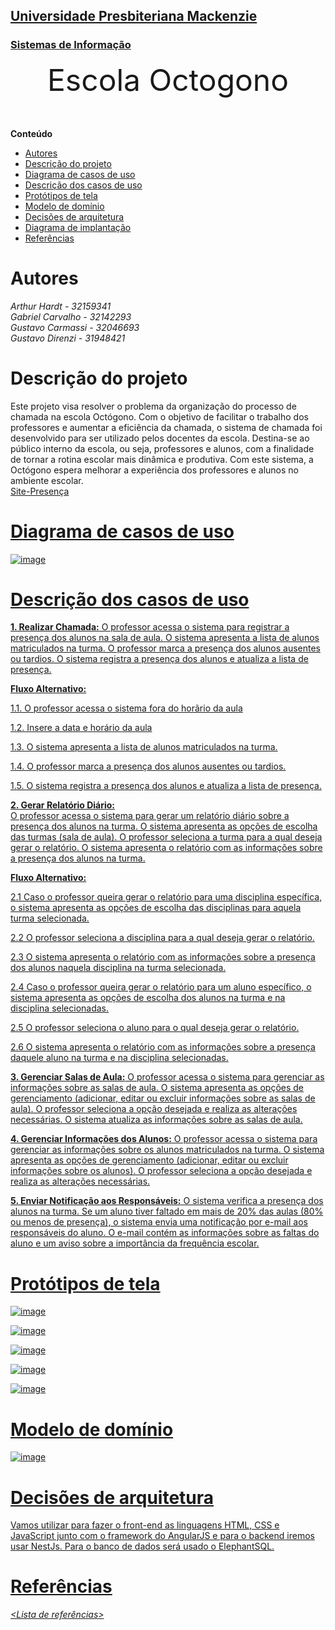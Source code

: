 <h2><a href= "https://www.mackenzie.br">Universidade Presbiteriana Mackenzie</a></h2>
<h3><a href= "https://www.mackenzie.br/graduacao/sao-paulo-higienopolis/sistemas-de-informacao">Sistemas de Informação</a></h3>


<font size="+12"><center>
Escola Octogono
</center></font>

**Conteúdo**

- [Autores](#autores)
- [Descrição do projeto](#descrição-do-projeto)
- [Diagrama de casos de uso](#diagrama-de-casos-de-uso)
- [Descrição dos casos de uso](#descrição-dos-casos-de-uso)
- [Protótipos de tela](#protótipos-de-tela)
- [Modelo de domínio](#modelo-de-domínio)
- [Decisões de arquitetura](#decisões-de-arquitetura)
- [Diagrama de implantação](#diagrama-de-implantação)
- [Referências](#referências)


# Autores

*Arthur Hardt - 32159341 <br>
Gabriel Carvalho - 32142293 <br>
Gustavo Carmassi - 32046693 <br>
Gustavo Direnzi - 31948421 <br>*


# Descrição do projeto

Este projeto visa resolver o problema da organização do processo de chamada na escola Octógono. Com o objetivo de facilitar o trabalho dos professores e aumentar a eficiência da chamada, o sistema de chamada foi desenvolvido para ser utilizado pelos docentes da escola. Destina-se ao público interno da escola, ou seja, professores e alunos, com a finalidade de tornar a rotina escolar mais dinâmica e produtiva. Com este sistema, a Octógono espera melhorar a experiência dos professores e alunos no ambiente escolar.<br>
<a href="https://ppads-site-presenca-2023.s3.sa-east-1.amazonaws.com/turma">Site-Presença

# Diagrama de casos de uso

![image](https://user-images.githubusercontent.com/85353380/236956287-a305d6ff-1e0b-4723-b44c-60fb510c7107.png)
  
<!-- https://viewer.diagrams.net/?tags=%7B%7D&highlight=0000ff&edit=_blank&layers=1&nav=1#R3VjbcpswEP0aPzYDFjj2o29NO5POeOrONM2bArJRKlhGiBjy9V0ZmYtxnGSSFFo%2FYO1hhaRzVruIAZmH2ZWkcfANfCYGQ8vPBmQxGA5ty7XwTyN5gbhjuwC2kvvGqQLW%2FJEdeho05T5LGo4KQCgeN0EPooh5qoFRKWHXdNuAaI4a0y1rAWuPijb6k%2FsqKNDx8LLCvzC%2BDQ4j26NJcSekB2ezkiSgPuxqEFkOyFwCqKIVZnMmNHkHXop%2Bn5%2B4W05Mski9pMPvr74dLzLlZ7f33tpa%2F3j0Z5%2FMMh6oSM2CzWRVfmBgF3DF1jH1tL1DlQdkFqhQoGVjkyZxwfuGZwyHmpknMqlY9uRU7ZIAjBwGIVMyRxfTYXiIGhM0jjF3lQKuZbCgxn4JUqP6tnx0RQw2DDev4Mm%2BbPHCfAwUY4JUAWwhomJZoTMJaeRrThYWWpXPNUBs2LtnSuUm6mmqoMkty7i6qbV%2F6UddkKOfubnIzEB7I68ZKyY50sCkwYql6Pmf1weXC6n02DlezJakcsvUOT%2FrtOCSCar4Q3Mi76%2FeuEv1rAu3oZ%2F7TwjmdirYpC%2FbzX61WCiJzG%2FqRk12bVaP2lt5hyKP3ijyvutUSprXHGLgkUpqT15poJbdSTO72%2BOjwvWM%2F7Dpj41iBlW4lUt5QwS2CuNKwoYlCchWaGJlj3UzDcXUU%2BhAZrr8cXyLuKZ3TKwg4YpDhC53oBSENYep4Ft9Q8FRXYVUCR6xefleU8XIm2qr7RyxP2wXV3Kito4%2BrLSSvuz1fpVW54WbeNJponb6It7rE3UHWo27yLfEcptv0%2Fb5fNvyPz5YHPmXb92n%2FT8mPzut%2FDz1Qx7xREk8Zkl94gS8rBFgIf2%2FUjZxO07Z4xb5VwwX43GqiU%2BowBFRAKbHTkWbfRwCz%2B86FTxzuHwH8pwj8pwTh8myBtbZG38Ue5Oz7PFoAxIjdk4G00t9nblszyboK%2FaJIOkVoYR0TejhW1GN0e%2BMCv64J9QLaEj9fgXhqHPK3FNBuOdrX4xAcugVY%2FaJnPeXKRu1KFtGD8WmjUDxDdaGatdOSb%2F4O%2FUN7b34Q7P6jFkU%2BOpjMFn%2BAQ%3D%3D -->

# Descrição dos casos de uso
  
**1. Realizar Chamada:**
O professor acessa o sistema para registrar a presença dos alunos na sala de aula.
O sistema apresenta a lista de alunos matriculados na turma.
O professor marca a presença dos alunos ausentes ou tardios.
O sistema registra a presença dos alunos e atualiza a lista de presença.
  
**Fluxo Alternativo:**
  
 1.1. O professor acessa o sistema fora do horãrio da aula
  
 1.2. Insere a data e horário da aula
  
 1.3. O sistema apresenta a lista de alunos matriculados na turma.
  
 1.4. O professor marca a presença dos alunos ausentes ou tardios.
  
 1.5. O sistema registra a presença dos alunos e atualiza a lista de presença.


**2. Gerar Relatório Diário:**  
O professor acessa o sistema para gerar um relatório diário sobre a presença dos alunos na 
turma.
O sistema apresenta as opções de escolha das turmas (sala de aula).
O professor seleciona a turma para a qual deseja gerar o relatório.
O sistema apresenta o relatório com as informações sobre a presença dos alunos na turma.

**Fluxo Alternativo:**
  
2.1 Caso o professor queira gerar o relatório para uma disciplina específica, o sistema apresenta as opções de escolha das disciplinas para aquela turma selecionada.
  
2.2 O professor seleciona a disciplina para a qual deseja gerar o relatório.
  
2.3 O sistema apresenta o relatório com as informações sobre a presença dos alunos naquela disciplina na turma selecionada.
  
2.4 Caso o professor queira gerar o relatório para um aluno específico, o sistema apresenta as opções de escolha dos alunos na turma e na disciplina selecionadas.

2.5 O professor seleciona o aluno para o qual deseja gerar o relatório.

2.6 O sistema apresenta o relatório com as informações sobre a presença daquele aluno na turma e na disciplina selecionadas.

**3. Gerenciar Salas de Aula:**
O professor acessa o sistema para gerenciar as informações sobre as salas de aula.
O sistema apresenta as opções de gerenciamento (adicionar, editar ou excluir informações 
sobre as salas de aula).
O professor seleciona a opção desejada e realiza as alterações necessárias.
O sistema atualiza as informações sobre as salas de aula.


**4. Gerenciar Informações dos Alunos:**
O professor acessa o sistema para gerenciar as informações sobre os alunos matriculados na 
turma.
O sistema apresenta as opções de gerenciamento (adicionar, editar ou excluir informações 
sobre os alunos).
O professor seleciona a opção desejada e realiza as alterações necessárias.


**5. Enviar Notificação aos Responsáveis:**
O sistema verifica a presença dos alunos na turma.
Se um aluno tiver faltado em mais de 20% das aulas (80% ou menos de presença), o sistema 
envia uma notificação por e-mail aos responsáveis do aluno.
O e-mail contém as informações sobre as faltas do aluno e um aviso sobre a importância da 
frequência escolar.

# Protótipos de tela

![image](https://user-images.githubusercontent.com/85083155/221700466-77229d5c-cb25-4566-adc4-db558216d510.png)

![image](https://user-images.githubusercontent.com/85083155/221700407-98cb166a-b97a-49da-ae24-02ae3ef7bc5b.png)

![image](https://user-images.githubusercontent.com/85083155/221700608-b7438945-b76e-4699-89e2-e475028d2d40.png)

![image](https://user-images.githubusercontent.com/85083155/221700652-79f2986f-50e7-4911-93ce-04b81099fb8d.png)

![image](https://user-images.githubusercontent.com/85083155/221700693-b154a7c1-c5fc-4c56-8a6b-279a381a7106.png)


# Modelo de domínio

![image](https://user-images.githubusercontent.com/85083155/223229559-1b47ea57-d12d-4514-9d42-978872c97f5f.png)

# Decisões de arquitetura

Vamos utilizar para fazer o front-end as linguagens HTML, CSS e JavaScript junto com o framework do AngularJS e para o backend iremos usar NestJs.
Para o banco de dados será usado o ElephantSQL.

# Referências

*&lt;Lista de referências&gt;*
